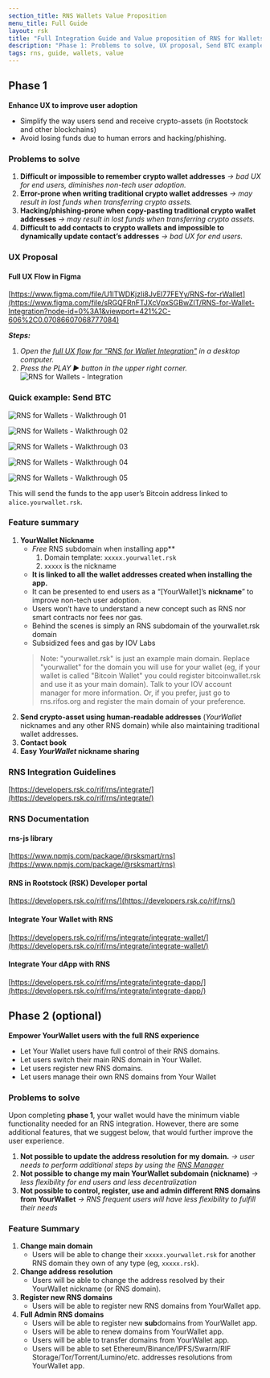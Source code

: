 ```yaml
---
section_title: RNS Wallets Value Proposition
menu_title: Full Guide
layout: rsk
title: "Full Integration Guide and Value proposition of RNS for Wallets"
description: "Phase 1: Problems to solve, UX proposal, Send BTC example, Feature summary, RNS Integration guidelines. Phase 2:  Problems to solve, Feature summary"
tags: rns, guide, wallets, value
---
```


## Phase 1

**Enhance UX to improve user adoption**

*   Simplify the way users send and receive crypto-assets (in Rootstock and other blockchains)
*   Avoid losing funds due to human errors and hacking/phishing.

### Problems to solve

1. **Difficult or impossible to remember crypto wallet addresses**
   _→ bad UX for end users, diminishes non-tech user adoption._
2. **Error-prone when writing traditional crypto wallet addresses**
   _→ may result in lost funds when transferring crypto assets._
3. **Hacking/phishing-prone when copy-pasting traditional crypto wallet addresses**
   _→ may result in lost funds when transferring crypto assets._
4. **Difficult to add contacts to crypto wallets** **and impossible to dynamically update contact’s addresses**
  _→ bad UX for end users._

### UX Proposal

#### Full UX Flow in Figma

[https://www.figma.com/file/U1lTWDKjzIi8JvEl77FEYy/RNS-for-rWallet](https://www.figma.com/file/sRGQFRnFTJXcVpxSGBwZIT/RNS-for-Wallet-Integration?node-id=0%3A1&viewport=421%2C-606%2C0.07086607068777084)

**_Steps:_**

1. _Open the [full UX flow for "RNS for Wallet Integration"](https://www.figma.com/file/sRGQFRnFTJXcVpxSGBwZIT/RNS-for-Wallet-Integration?node-id=0%3A1&viewport=421%2C-606%2C0.07086607068777084) in a desktop computer._
2. _Press the PLAY ► button in the upper right corner._
   ![RNS for Wallets - Integration](/rif/rns/guide/images/rns-for-wallets-integration.png)

### Quick example: Send BTC


![RNS for Wallets - Walkthrough 01](/rif/rns/guide/images/rns-for-wallets-walkthrough-01.png)

![RNS for Wallets - Walkthrough 02](/rif/rns/guide/images/rns-for-wallets-walkthrough-02.png)

![RNS for Wallets - Walkthrough 03](/rif/rns/guide/images/rns-for-wallets-walkthrough-03.png)

![RNS for Wallets - Walkthrough 04](/rif/rns/guide/images/rns-for-wallets-walkthrough-04.png)

![RNS for Wallets - Walkthrough 05](/rif/rns/guide/images/rns-for-wallets-walkthrough-05.png)

This will send the funds to the app user’s Bitcoin address linked to `alice.yourwallet.rsk`.

### Feature summary

1. **YourWallet Nickname**
    *   _Free_ RNS subdomain when installing app**
        1. Domain template: `xxxxx.yourwallet.rsk`
        2. `xxxxx` is the nickname
    *   **It is linked to all the wallet addresses created when installing the app.**
    *   It can be presented to end users as a “[YourWallet]’s **nickname**” to improve non-tech user adoption.
    *   Users won’t have to understand a new concept such as RNS nor smart contracts nor fees nor gas.
    *   Behind the scenes is simply an RNS subdomain of the yourwallet.rsk domain
    *   Subsidized fees and gas by IOV Labs
    > Note: "yourwallet.rsk" is just an example main domain. Replace "yourwallet" for the domain you will use for your wallet (eg, if your wallet is called "Bitcoin Wallet" you could register bitcoinwallet.rsk and use it as your main domain).
    > Talk to your IOV account manager for more information. Or, if you prefer, just go to rns.rifos.org and register the main domain of your preference.
2. **Send crypto-asset using human-readable addresses** (_YourWallet_ nicknames and any other RNS domain) while also maintaining traditional wallet addresses.
3. **Contact book**
4. **Easy _YourWallet_ nickname sharing**

### RNS Integration Guidelines

[https://developers.rsk.co/rif/rns/integrate/](https://developers.rsk.co/rif/rns/integrate/)

### RNS Documentation

#### rns-js library

[https://www.npmjs.com/package/@rsksmart/rns](https://www.npmjs.com/package/@rsksmart/rns)

#### RNS in Rootstock (RSK) Developer portal

[https://developers.rsk.co/rif/rns/](https://developers.rsk.co/rif/rns/)

#### Integrate Your Wallet with RNS

[https://developers.rsk.co/rif/rns/integrate/integrate-wallet/](https://developers.rsk.co/rif/rns/integrate/integrate-wallet/)

#### Integrate Your dApp with RNS

[https://developers.rsk.co/rif/rns/integrate/integrate-dapp/](https://developers.rsk.co/rif/rns/integrate/integrate-dapp/)

## Phase 2 (optional)

**Empower YourWallet users with the full RNS experience**

*   Let Your Wallet users have full control of their RNS domains.
*   Let users switch their main RNS domain in Your Wallet.
*   Let users register new RNS domains.
*   Let users manage their own RNS domains from Your Wallet

### Problems to solve

Upon completing **phase 1**, your wallet would have the minimum viable functionality needed for an RNS integration. However, there are some additional features, that we suggest below, that would further improve the user experience.

1. **Not possible to update the address resolution for my domain.**
    _→ user needs to perform additional steps by using the [RNS Manager](https://rns.rifos.org)_
2. **Not possible to change my main YourWallet subdomain (nickname)**
    _→ less flexibility for end users and less decentralization_
3. **Not possible to control, register, use and admin different RNS domains from YourWallet**
    _→ RNS frequent users will have less flexibility to fulfill their needs_

### Feature Summary

1. **Change main domain**
    *   Users will be able to change their `xxxxx.yourwallet.rsk` for another RNS domain they own of any type (eg, `xxxxx.rsk`).
2. **Change address resolution**
    *   Users will be able to change the address resolved by their YourWallet nickname (or RNS domain).
3. **Register new RNS domains**
    *   Users will be able to register new RNS domains from YourWallet app.
4. **Full Admin RNS domains**
    *   Users will be able to register new **sub**domains from YourWallet app.
    *   Users will be able to renew domains from YourWallet app.
    *   Users will be able to transfer domains from YourWallet app.
    *   Users will be able to set Ethereum/Binance/IPFS/Swarm/RIF Storage/Tor/Torrent/Lumino/etc. addresses resolutions from YourWallet app.
